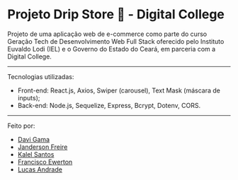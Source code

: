 # Projeto Drip Store 👟 - Digital College
Projeto de uma aplicação web de e-commerce como parte do curso Geração Tech de Desenvolvimento Web Full Stack oferecido pelo Instituto Euvaldo Lodi (IEL) e o Governo do Estado do Ceará, em parceria com a Digital College.

--- 
Tecnologias utilizadas: 
- Front-end: React.js, Axios, Swiper (carousel), Text Mask (máscara de inputs);
- Back-end: Node.js, Sequelize, Express, Bcrypt, Dotenv, CORS.

---
Feito por:
 - [Davi Gama](https://github.com/davi-gama)
 - [Janderson Freire](https://github.com/JandersonFLima)
 - [Kalel Santos](https://github.com/Kalel0163)
 - [Francisco Ewerton](https://github.com/F-Ewerton)
 - [Lucas Andrade](https://github.com/JLucas78)
